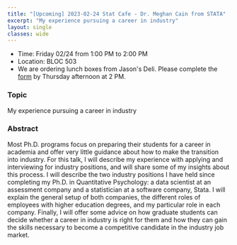 ```yaml
---
title: "[Upcoming] 2023-02-24 Stat Cafe - Dr. Meghan Cain from STATA"
excerpt: "My experience pursuing a career in industry"
layout: single
classes: wide
---
```


- Time: Friday 02/24 from 1:00 PM to 2:00 PM
- Location: BLOC 503
- We are ordering lunch boxes from Jason's Deli. Please complete the [form](https://docs.google.com/forms/d/e/1FAIpQLSfZJ713LUBAKpg773uxaOlTv_j35G_YBLcSm1YlNkxtfGTKew/viewform) by Thursday afternoon at 2 PM.

### Topic

My experience pursuing a career in industry

### Abstract

Most Ph.D. programs focus on preparing their students for a career in academia and offer very little guidance about how to make the transition into industry. For this talk, I will describe my experience with applying and interviewing for industry positions, and will share some of my insights about this process. I will describe the two industry positions I have held since completing my Ph.D. in Quantitative Psychology: a data scientist at an assessment company and a statistician at a software company, Stata. I will explain the general setup of both companies, the different roles of employees with higher education degrees, and my particular role in each company. Finally, I will offer some advice on how graduate students can decide whether a career in industry is right for them and how they can gain the skills necessary to become a competitive candidate in the industry job market.

